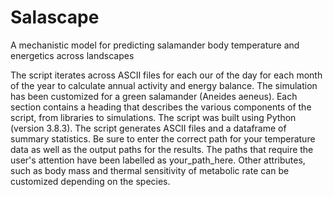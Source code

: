 # Salascape
A mechanistic model for predicting salamander body temperature and energetics across landscapes

The script iterates across ASCII files for each our of the day for each month of the year to calculate annual activity and energy balance. The simulation has been customized for a green salamander (Aneides aeneus). Each section contains a heading that describes the various components of the script, from libraries to simulations. The script was built using Python (version 3.8.3). The script generates ASCII files and a dataframe of summary statistics. Be sure to enter the correct path for your temperature data as well as the output paths for the results. The paths that require the user's attention have been labelled as your_path_here. Other attributes, such as body mass and thermal sensitivity of metabolic rate can be customized depending on the species.
